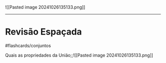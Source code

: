 ![[Pasted image 20241026135133.png]]

---
# Revisão Espaçada
#flashcards/conjuntos

Quais as propriedades da União;;![[Pasted image 20241026135133.png]]